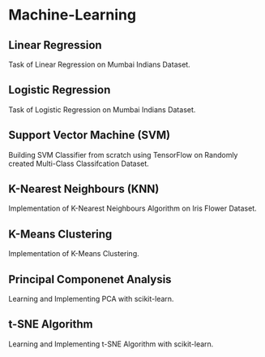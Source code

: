 # Machine-Learning

## Linear Regression
Task of Linear Regression on Mumbai Indians Dataset.

## Logistic Regression
Task of Logistic Regression on Mumbai Indians Dataset.

## Support Vector Machine (SVM)
Building SVM Classifier from scratch using TensorFlow on Randomly created Multi-Class Classifcation Dataset.

## K-Nearest Neighbours (KNN)
Implementation of K-Nearest Neighbours Algorithm on Iris Flower Dataset.

## K-Means Clustering
Implementation of K-Means Clustering.

## Principal Componenet Analysis
Learning and Implementing PCA with scikit-learn.

## t-SNE Algorithm
Learning and Implementing t-SNE Algorithm with scikit-learn.
